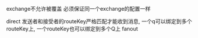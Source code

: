 exchange不允许被覆盖 必须保证同一个exchange的配置一样


direct 发送者和接受者的routeKey严格匹配才能收到消息, 一个q可以绑定到多个routeKey上, 一个routeKey也可以绑定到多个Q上
fanout